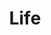 ---
templateKey: collection
title: Life
image: ../../images/life/taj.jpg
images:
    - image: ../../images/life/bombay.jpg
    - image: ../../images/life/daharti.jpg
    - image: ../../images/life/hamburg.jpg
    - image: ../../images/life/monks.jpg
    - image: ../../images/life/mumbai.jpg
    - image: ../../images/life/taj.jpg
    - image: ../../images/life/tokyo.jpg
    - image: ../../images/life/spain.jpg
    - image: ../../images/life/amsterdam.jpg
    - image: ../../images/life/germany.jpg
    - image: ../../images/life/train.jpg
    - image: ../../images/life/poster.jpg
    - image: ../../images/landing-cover/deli.jpg
    - image: ../../images/life/camper-van.jpg
    - image: ../../images/life/bratislava.jpg
    - image: ../../images/life/taj.jpg
---